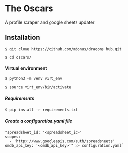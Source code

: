 # The Oscars
A profile scraper and google sheets updater

## Installation
`$ git clone https://github.com/mbonus/dragons_hub.git`

`$ cd oscars/`

#### Virtual environment 
`$ python3 -m venv virt_env`

`$ source virt_env/bin/activate`

##### Requirements
`$ pip install -r requirements.txt`

##### Create a configuration.yaml file
```$ echo 
"spreadsheet_id: '<spreadsheet_id>'
scopes:
  - 'https://www.googleapis.com/auth/spreadsheets'
omdb_api_key: '<omdb_api_key>'" >> configuration.yaml`
```
